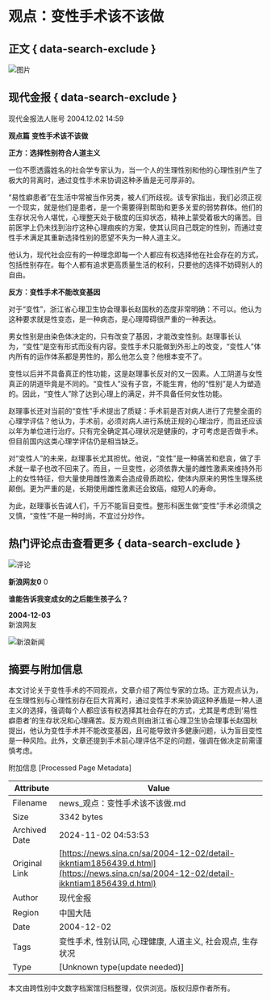 # 观点：变性手术该不该做

## 正文 { data-search-exclude }


![图片](https://n.sinaimg.cn/sinakd10200/360/w180h180/20231128/3b24-6df10b84073067dce3c1f59832122b0e.jpg)

## 现代金报 { data-search-exclude }
现代金报法人账号 2004.12.02 14:59

**观点篇** **变性手术该不该做**

**正方：选择性别符合人道主义**

一位不愿透露姓名的社会学专家认为，当一个人的生理性别和他的心理性别产生了极大的背离时，通过变性手术来协调这种矛盾是无可厚非的。

“易性癖患者”在生活中常被当作另类，被人们所歧视。该专家指出，我们必须正视一个现实，就是他们是患者，是一个需要得到帮助和更多关爱的弱势群体。他们的生存状况令人堪忧，心理整天处于极度的压抑状态，精神上蒙受着极大的痛苦。目前医学上仍未找到治疗这种心理痼疾的方案，使其认同自己既定的性别，而通过变性手术满足其重新选择性别的愿望不失为一种人道主义。

他认为，现代社会应有的一种理念即每一个人都应有权选择他在社会存在的方式，包括性别存在。每个人都有追求更高质量生活的权利，只要他的选择不妨碍别人的自由。

**反方：变性手术不能改变基因**

对于“变性”，浙江省心理卫生协会理事长赵国秋的态度非常明确：不可以。他认为这种要求就是性变态，是一种病态，是心理障碍很严重的一种表达。

男女性别是由染色体决定的，只有改变了基因，才能改变性别。赵理事长认为，“变性”是空有形式而没有内容。变性手术只能做到外形上的改变，“变性人”体内所有的运作体系都是男性的，那么他怎么变？他根本变不了。

变性以后并不具备真正的性功能，这是赵理事长反对的又一因素。人工阴道与女性真正的阴道毕竟是不同的。“变性人”没有子宫，不能生育，他的“性别”是人为塑造的。因此，“变性人”除了达到心理上的满足，并不具备任何女性功能。

赵理事长还对当前的“变性”手术提出了质疑：手术前是否对病人进行了完整全面的心理学评估？他认为，手术前，必须对病人进行系统正规的心理治疗，而且还应该以年为单位进行治疗。只有完全确定其心理状况是健康的，才可考虑是否做手术。但目前国内这类心理学评估仍是相当缺乏。

对“变性人”的未来，赵理事长尤其担忧。他说，“变性”是一种痛苦和悲哀，做了手术就一辈子也改不回来了。而且，一旦变性，必须依靠大量的雌性激素来维持外形上的女性特征，但大量使用雌性激素会造成骨质疏松，使体内原来的男性生理系统颠倒。更为严重的是，长期使用雌性激素还会致癌，缩短人的寿命。

为此，赵理事长告诫人们，千万不能盲目变性。整形科医生做“变性”手术必须慎之又慎，“变性”不是一种时尚，不宜过分炒作。

## 热门评论点击查看更多 { data-search-exclude }

![评论](https://tp3.sinaimg.cn/1392597202/50/0/1)

**新浪网友0** 0

**谁能告诉我变成女的之后能生孩子么？**

**2004-12-03**  
新浪网友

![新浪新闻](https://n.sinaimg.cn/default/80905340/20200331/sinalogo.png)

## 摘要与附加信息

<!-- tcd_abstract -->
本文讨论关于变性手术的不同观点，文章介绍了两位专家的立场。正方观点认为，在生理性别与心理性别存在巨大背离时，通过变性手术来协调这种矛盾是一种人道主义的选择，强调每个人都应该有权选择其社会存在的方式，尤其是考虑到‘易性癖患者’的生存状况和心理痛苦。反方观点则由浙江省心理卫生协会理事长赵国秋提出，他认为变性手术并不能改变基因，且可能导致许多健康问题，认为盲目变性是一种风险。此外，文章还提到手术前心理评估不足的问题，强调在做决定前需谨慎考虑。
<!-- tcd_abstract_end -->

附加信息 [Processed Page Metadata]

| Attribute       | Value                                  |
|-----------------|----------------------------------------|
| Filename        | news_观点：变性手术该不该做.md                             |
| Size            | 3342 bytes                           |
| Archived Date   | 2024-11-02 04:53:53                             |
| Original Link   | [https://news.sina.cn/sa/2004-12-02/detail-ikkntiam1856439.d.html](https://news.sina.cn/sa/2004-12-02/detail-ikkntiam1856439.d.html)                       |
| Author          | 现代金报                               |
| Region          | 中国大陆                               |
| Date            | 2004-12-02                                 |
| Tags            | 变性手术, 性别认同, 心理健康, 人道主义, 社会观点, 生存状况                                 |
| Type            | [Unknown type(update needed)]                                 |
<!-- tcd_table_end -->

本文由跨性别中文数字档案馆归档整理，仅供浏览。版权归原作者所有。

